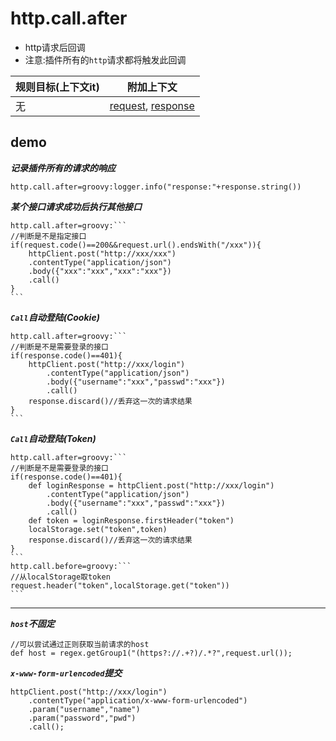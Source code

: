 # http.call.after

- http请求后回调
- 注意:插件所有的`http`请求都将触发此回调

| 规则目标(上下文it) | 附加上下文 |
| ------------ | ------------ |
| 无 | [request](../tools/httpClient.html#request), [response](../tools/httpClient.html#response)  |

## demo

***记录插件所有的请求的响应***

```properties
http.call.after=groovy:logger.info("response:"+response.string())
```

***某个接口请求成功后执行其他接口***

``````properties
http.call.after=groovy:```
//判断是不是指定接口
if(request.code()==200&&request.url().endsWith("/xxx")){
    httpClient.post("http://xxx/xxx")
    .contentType("application/json")
    .body({"xxx":"xxx","xxx":"xxx"})
    .call()
}
```
``````

***`Call`自动登陆(Cookie)***

``````properties
http.call.after=groovy:```
//判断是不是需要登录的接口
if(response.code()==401){
    httpClient.post("http://xxx/login")
        .contentType("application/json")
        .body({"username":"xxx","passwd":"xxx"})
        .call()
    response.discard()//丢弃这一次的请求结果
}
```
``````

***`Call`自动登陆(Token)***


``````properties
http.call.after=groovy:```
//判断是不是需要登录的接口
if(response.code()==401){
    def loginResponse = httpClient.post("http://xxx/login")
        .contentType("application/json")
        .body({"username":"xxx","passwd":"xxx"})
        .call()
    def token = loginResponse.firstHeader("token")
    localStorage.set("token",token)
    response.discard()//丢弃这一次的请求结果
}
```
http.call.before=groovy:```
//从localStorage取token
request.header("token",localStorage.get("token"))
```
``````

---

***`host`不固定***

``````properties
//可以尝试通过正则获取当前请求的host
def host = regex.getGroup1("(https?://.+?)/.*?",request.url());
``````

***`x-www-form-urlencoded`提交***

``````properties
httpClient.post("http://xxx/login")
    .contentType("application/x-www-form-urlencoded")
    .param("username","name")
    .param("password","pwd")
    .call();
``````